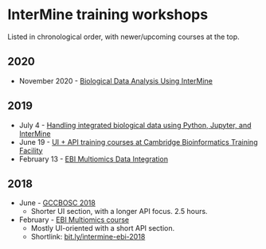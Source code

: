 # InterMine training workshops

Listed in chronological order, with newer/upcoming courses at the top.

## 2020

- November 2020 - [Biological Data Analysis Using InterMine](2019/ebi-multiomics)

## 2019

- July 4 - [Handling integrated biological data using Python, Jupyter, and InterMine](2019/2019-07-04-gcc-overview)
- June 19 - [UI + API training courses at Cambridge Bioinformatics Training Facility](2019/2019-06-19-genetics-overview)
- February 13 - [EBI Multiomics Data Integration](2019/ebi-multiomics)

## 2018

- June - [GCCBOSC 2018](http://intermine.org/bosc-2018/)
    - Shorter UI section, with a longer API focus. 2.5 hours.
- February - [EBI Multiomics course](https://yochannah.github.io/EBI-multiomics-resources-2018/index.html)
    - Mostly UI-oriented with a short API section.
    - Shortlink: [bit.ly/intermine-ebi-2018](http://bit.ly/intermine-ebi-2018)

